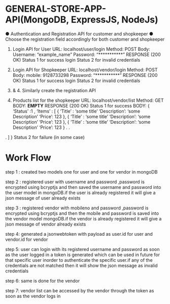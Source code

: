 # GENERAL-STORE-APP-API(MongoDB, ExpressJS, NodeJs)
● Authentication and Registration API for customer and shopkeeper
● Choose the registration field accordingly for both customer and shopkeeper 

1. Login API for User
URL: localhost/user/login
Method: POST
Body:
Username: “example_name”
Password: “***********”
RESPONSE (200 OK)
Status 1 for success login
Status 2 for invalid credentials

2. Login API for Shopkeeper
URL: localhost/vendor/login
Method: POST
Body:
mobile: 9128733298
Password: “***********”
RESPONSE (200 OK)
Status 1 for success login
Status 2 for invalid credentials

3. & 4. Similarly create the registration API

5. Products list for the shopkeeper
URL: localhost/vendor/list
Method: GET
BODY: __EMPTY__
RESPONSE (200 OK)
Status 1 for success
BODY:
{
‘Status’ :1 ,
‘Items’ : [
{
‘Title’ : ‘some title’
‘Description’: ‘some Description’
‘Price’: 123
},
{
‘Title’ : ‘some title’
‘Description’: ‘some Description’
‘Price’: 123
},
{
‘Title’ : ‘some title’
‘Description’: ‘some Description’
‘Price’: 123
}
.
.






.
]
}
Status 2 for failure (in some case)
# Work Flow
step 1 : created two models one for user and one for vendor in mongoDB

step 2 : registered user with username and password ,password is encrypted using bcryptjs and then saved the username and password into the user model in mongoDB.if the user is already registered it will give a json message of user already exists

step 3 : registered vendor with mobileno and password ,password is encrypted using bcryptjs and then the mobile and password is saved into the vendor model mongoDB.if the vendor is already registered it will give a json message of vendor already exists

step 4:  generated a jsonwebtoken with payload as user.id for user and vendor.id for vendor

step 5: user can login with its registered username and password as soon as the user logged in a token is generated which can be used in future for that specific user inorder to authenticate the specific user.if any of the credentials are not matched then it will show the json message as invalid credentials

step 6: same is done for the vendor

step 7: vendor list can be accessed by the vendor through the token as soon as the vendor logs in 

